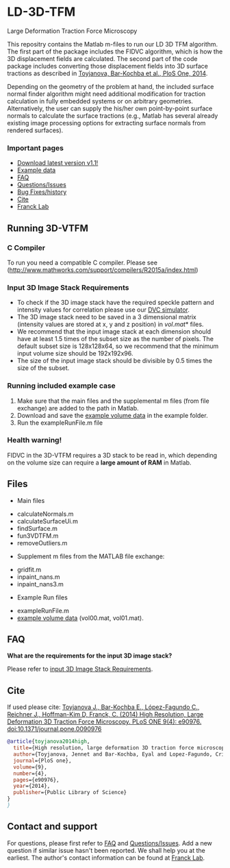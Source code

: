 # LD-3D-TFM
Large Deformation Traction Force Microscopy 

This repositry contains the Matlab m-files to run our LD 3D TFM algorithm. The first part of the package includes the FIDVC algorithm, which is how the 3D displacement fields are calculated. The second part of the code package includes converting those displacement fields into 3D surface tractions as described in [Toyjanova, Bar-Kochba et al., PloS One, 2014](http://journals.plos.org/plosone/article?id=10.1371/journal.pone.0090976).

Depending on the geometry of the problem at hand, the included surface normal finder algorithm might need additional modification for traction calculation in fully embedded systems or on arbitrary geometries. Alternatively, the user can supply the his/her own point-by-point surface normals to calculate the surface tractions (e.g., Matlab has several already existing image processing options for extracting surface normals from rendered surfaces).


### Important pages
* [Download latest version v1.1!](https://github.com/FranckLab/LD-3D-TFM/releases)
* [Example data](https://drive.google.com/folderview?id=0ByhZqlrbo5srdFhWampiT0g4Xzg&usp=sharing)
* [FAQ](https://github.com/FranckLab/LD-3D-TFM#faq)
* [Questions/Issues](https://github.com/FranckLab/LD-3D-TFM/issues)
* [Bug Fixes/history](https://github.com/FranckLab/LD-3D-TFM/wiki/Bug-Fixes!)
* [Cite](https://github.com/FranckLab/LD-3D-TFM#cite)
* [Franck Lab](http://franck.engin.brown.edu)
 
## Running 3D-VTFM

### C Compiler
To run you need a compatible C compiler. Please see
(http://www.mathworks.com/support/compilers/R2015a/index.html)

### Input 3D Image Stack Requirements
* To check if the 3D image stack have the required speckle pattern and intensity values for correlation please use our [DVC simulator](https://github.com/FranckLab/DVC-Simulator).
* The 3D image stack need to be saved in a 3 dimensional matrix (intensity values are stored at x, y and z position) in **vol*.mat** files.  
* We recommend that the input image stack at each dimension should have at least 1.5 times of the subset size as the number of pixels. The default subset size is 128x128x64, so we recommend that the minimum input volume size should be 192x192x96.
* The size of the input image stack should be divisible by 0.5 times the size of the subset. 

### Running included example case
1. Make sure that the main files and the supplemental m files (from file exchange) are added to the path in Matlab.
2. Download and save the [example volume data](https://drive.google.com/folderview?id=0ByhZqlrbo5srdFhWampiT0g4Xzg&usp=sharing) in the example folder. 
3. Run the exampleRunFile.m file

### Health warning!
FIDVC in the 3D-VTFM requires a 3D stack to be read in, which depending on the volume size can require a **large amount of RAM** in Matlab.

## Files
* Main files
 - calculateNormals.m
 - calculateSurfaceUi.m
 - findSurface.m
 - fun3VDTFM.m
 - removeOutliers.m

* Supplement m files from the MATLAB file exchange:
 - gridfit.m
 - inpaint_nans.m
 - inpaint_nans3.m

* Example Run files
 - exampleRunFile.m
 - [example volume data](https://drive.google.com/folderview?id=0ByhZqlrbo5srdFhWampiT0g4Xzg&usp=sharing) (vol00.mat, vol01.mat).

## FAQ
**What are the requirements for the input 3D image stack?**

Please refer to [input 3D Image Stack Requirements](https://github.com/FranckLab/FIDVC/blob/master/README.md#input-3d-image-stack-requirements).


## Cite
If used please cite:
[Toyjanova J., Bar-Kochba E., López-Fagundo C., Reichner J., Hoffman-Kim D, Franck, C. (2014) High Resolution, Large Deformation 3D Traction Force Microscopy. PLoS ONE 9(4): e90976. doi:10.1371/journal.pone.0090976](http://journals.plos.org/plosone/article?id=10.1371/journal.pone.0090976)

```bibtex
@article{toyjanova2014high,
  title={High resolution, large deformation 3D traction force microscopy},
  author={Toyjanova, Jennet and Bar-Kochba, Eyal and Lopez-Fagundo, Cristina and Reichner, Jonathan and Hoffman-Kim, Diane and Franck, Christian},
  journal={PloS one},
  volume={9},
  number={4},
  pages={e90976},
  year={2014},
  publisher={Public Library of Science}
}
}
```

## Contact and support
For questions, please first refer to [FAQ](https://github.com/FranckLab/LD-3D-TFM#faq) and [Questions/Issues](https://github.com/FranckLab/LD-3D-TFM/issues). Add a new question if similar issue hasn't been reported. We shall help you at the earliest. The author's contact information can be found at [Franck Lab](http://franck.engin.brown.edu).

